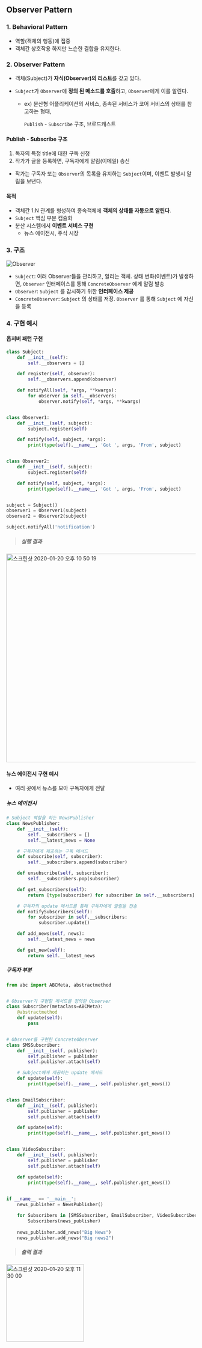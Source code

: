 ## Observer Pattern

### 1. Behavioral Pattern

- 역할(객체의 행동)에 집중
- 객체간 상호작용 하지만 느슨한 결합을 유지한다.



### 2. Observer Pattern

- 객체(Subject)가 **자식(Observer)의 리스트**를 갖고 있다.

- `Subject`가 `Observer`에 **정의 된 메소드를 호출**하고, `Observer`에게 이를 알린다.

  - ex) 분산형 어플리케이션의 서비스, 종속된 서비스가 코어 서비스의 상태를 참고하는 형태,

    `Publish` - `Subscribe` 구조, 브로드캐스트



#### Publish - Subscribe 구조

1. 독자의 특정 title에 대한 구독 신청
2. 작가가 글을 등록하면, 구독자에게 알림(이메일) 송신

- 작가는 구독자 또는 `Observer`의 목록을 유지하는 `Subject`이며, 이벤트 발생시 알림을 보낸다.



#### 목적

- 객체간 1:N 관계를 형성하여 종속객체에 **객체의 상태를 자동으로 알린다**.
- `Subject` 핵심 부분 캡슐화
- 분산 시스템에서 **이벤트 서비스 구현**
  - 뉴스 에이전시, 주식 시장



### 3. 구조

![Observer](https://user-images.githubusercontent.com/19590371/72730899-cbb60d00-3bd5-11ea-9e71-481e638c41ab.png)

- `Subject`: 여러 Observer들을 관리하고, 알리는 객체. 상태 변화(이벤트)가 발생하면, `Observer` 인터페이스를 통해 `ConcreteObserver` 에게 알림 발송
- `Observer`: `Subject` 를 감시하기 위한 **인터페이스 제공**
- `ConcreteObserver`: `Subject` 의 상태를 저장. `Observer` 를 통해 `Subject` 에 자신을 등록



### 4. 구현 예시

#### 옵저버 패턴 구현

```python
class Subject:
    def __init__(self):
        self.__observers = []

    def register(self, observer):
        self.__observers.append(observer)

    def notifyAll(self, *args, **kwargs):
        for observer in self.__observers:
            observer.notify(self, *args, **kwargs)


class Observer1:
    def __init__(self, subject):
        subject.register(self)

    def notify(self, subject, *args):
        print(type(self).__name__, 'Got ', args, 'From', subject)


class Observer2:
    def __init__(self, subject):
        subject.register(self)

    def notify(self, subject, *args):
        print(type(self).__name__, 'Got ', args, 'From', subject)


subject = Subject()
observer1 = Observer1(subject)
observer2 = Observer2(subject)

subject.notifyAll('notification')
```



> ##### 실행 결과

<img width="555" alt="스크린샷 2020-01-20 오후 10 50 19" src="https://user-images.githubusercontent.com/19590371/72731607-5c411d00-3bd7-11ea-82c6-b8fbfe514b6a.png">



#### 뉴스 에이전시 구현 예시

- 여러 곳에서 뉴스를 모아 구독자에게 전달



##### 뉴스 에이전시

```python
# Subject 역할을 하는 NewsPublisher
class NewsPublisher:
    def __init__(self):
        self.__subscribers = []
        self.__latest_news = None

    # 구독자에게 제공하는 구독 메서드
    def subscribe(self, subscriber):
        self.__subscribers.append(subscriber)

    def unsubscribe(self, subscriber):
        self.__subscribers.pop(subscriber)

    def get_subscribers(self):
        return [type(subscriber) for subscriber in self.__subscribers]

    # 구독자의 update 메서드를 통해 구독자에게 알림을 전송
    def notifySubscribers(self):
        for subscriber in self.__subscribers:
            subscriber.update()

    def add_news(self, news):
        self.__latest_news = news

    def get_new(self):
        return self.__latest_news

```



##### 구독자 부분

```python
from abc import ABCMeta, abstractmethod


# Observer가 구현할 메서드를 정의한 Observer
class Subscriber(metaclass=ABCMeta):
    @abstractmethod
    def update(self):
        pass


# Observer를 구현한 ConcreteObserver
class SMSSubscriber:
    def __init__(self, publisher):
        self.publisher = publisher
        self.publisher.attach(self)

    # Subject에게 제공하는 update 메서드
    def update(self):
        print(type(self).__name__, self.publisher.get_news())


class EmailSubscriber:
    def __init__(self, publisher):
        self.publisher = publisher
        self.publisher.attach(self)

    def update(self):
        print(type(self).__name__, self.publisher.get_news())


class VideoSubscriber:
    def __init__(self, publisher):
        self.publisher = publisher
        self.publisher.attach(self)

    def update(self):
        print(type(self).__name__, self.publisher.get_news())

        
if __name__ == '__main__':
    news_publisher = NewsPublisher()

    for Subscribers in [SMSSubscriber, EmailSubscriber, VideoSubscriber]:
        Subscribers(news_publisher)
    
    news_publisher.add_news("Big News")
    news_publisher.add_news("Big news2")
```



> ##### 출력 결과

<img width="206" alt="스크린샷 2020-01-20 오후 11 30 00" src="https://user-images.githubusercontent.com/19590371/72734315-ca3c1300-3bdc-11ea-905b-4d6c84762a72.png">



